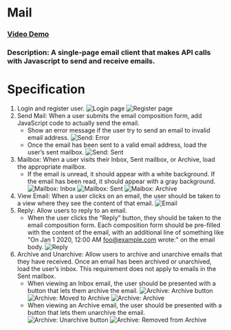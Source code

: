# Mail
### [Video Demo](https://www.youtube.com/watch?v=roNlDxW3WNM&feature=youtu.be)
### Description: A single-page email client that makes API calls with Javascript to send and receive emails.

# Specification
1. Login and register user.
![Login page](./static/user_login.png)
![Register page](./static/user_register.png)
2. Send Mail: When a user submits the email composition form, add JavaScript code to actually send the email.
    - Show an error message if the user try to send an email to invalid email address.
    ![Send: Error](./static/send_error.png)
    - Once the email has been sent to a valid email address, load the user’s sent mailbox.
    ![Send: Sent](./static/send_sent.png)
3. Mailbox: When a user visits their Inbox, Sent mailbox, or Archive, load the appropriate mailbox.
    - If the email is unread, it should appear with a white background. If the email has been read, it should appear with a gray background.
    ![Mailbox: Inbox](./static/mailbox_inbox.png)
    ![Mailbox: Sent](./static/mailbox_sent.png)
    ![Maibox: Archive](./static/mailbox_archive.png)
4. View Email: When a user clicks on an email, the user should be taken to a view where they see the content of that email.
![Email](./static/view_email.png)
5. Reply: Allow users to reply to an email.
    - When the user clicks the “Reply” button, they should be taken to the email composition form. Each composition form should be pre-filled with the content of the email, with an additional line of something like "On Jan 1 2020, 12:00 AM foo@example.com wrote:" on the email body.
    ![Reply](./static/reply_email.png)
6. Archive and Unarchive: Allow users to archive and unarchive emails that they have received. Once an email has been archived or unarchived, load the user’s inbox. This requirement does not apply to emails in the Sent mailbox.
    - When viewing an Inbox email, the user should be presented with a button that lets them archive the email. 
    ![Archive: Archive button](./static/archive_1.png)
    ![Archive: Moved to Archive](./static/archive_2.png)
    ![Archive: Archive](./static/archive_3.png)
    - When viewing an Archive email, the user should be presented with a button that lets them unarchive the email. 
    ![Archive: Unarchive button](./static/archive_4.png)
    ![Archive: Removed from Archive](./static/archive_5.png)